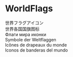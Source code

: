 # WorldFlags</br>
世界フラグアイコン</br>
世界各国国旗图标</br>
Флаги мира иконки</br>
Symbole der Weltflaggen</br>
Icônes de drapeaux du monde</br>
Iconos de banderas del mundo</br>
